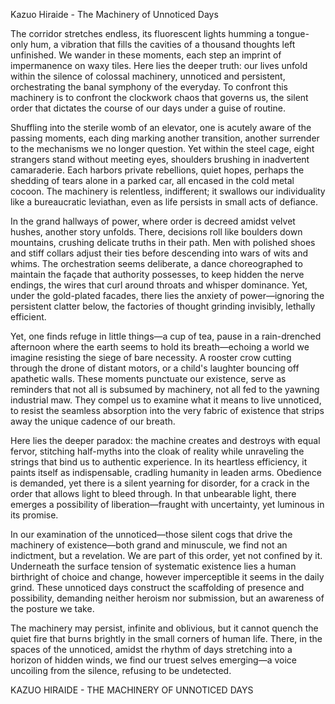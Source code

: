 Kazuo Hiraide - The Machinery of Unnoticed Days

The corridor stretches endless, its fluorescent lights humming a tongue-only hum, a vibration that fills the cavities of a thousand thoughts left unfinished. We wander in these moments, each step an imprint of impermanence on waxy tiles. Here lies the deeper truth: our lives unfold within the silence of colossal machinery, unnoticed and persistent, orchestrating the banal symphony of the everyday. To confront this machinery is to confront the clockwork chaos that governs us, the silent order that dictates the course of our days under a guise of routine.

Shuffling into the sterile womb of an elevator, one is acutely aware of the passing moments, each ding marking another transition, another surrender to the mechanisms we no longer question. Yet within the steel cage, eight strangers stand without meeting eyes, shoulders brushing in inadvertent camaraderie. Each harbors private rebellions, quiet hopes, perhaps the shedding of tears alone in a parked car, all encased in the cold metal cocoon. The machinery is relentless, indifferent; it swallows our individuality like a bureaucratic leviathan, even as life persists in small acts of defiance.

In the grand hallways of power, where order is decreed amidst velvet hushes, another story unfolds. There, decisions roll like boulders down mountains, crushing delicate truths in their path. Men with polished shoes and stiff collars adjust their ties before descending into wars of wits and whims. The orchestration seems deliberate, a dance choreographed to maintain the façade that authority possesses, to keep hidden the nerve endings, the wires that curl around throats and whisper dominance. Yet, under the gold-plated facades, there lies the anxiety of power—ignoring the persistent clatter below, the factories of thought grinding invisibly, lethally efficient.

Yet, one finds refuge in little things—a cup of tea, pause in a rain-drenched afternoon where the earth seems to hold its breath—echoing a world we imagine resisting the siege of bare necessity. A rooster crow cutting through the drone of distant motors, or a child's laughter bouncing off apathetic walls. These moments punctuate our existence, serve as reminders that not all is subsumed by machinery, not all fed to the yawning industrial maw. They compel us to examine what it means to live unnoticed, to resist the seamless absorption into the very fabric of existence that strips away the unique cadence of our breath.

Here lies the deeper paradox: the machine creates and destroys with equal fervor, stitching half-myths into the cloak of reality while unraveling the strings that bind us to authentic experience. In its heartless efficiency, it paints itself as indispensable, cradling humanity in leaden arms. Obedience is demanded, yet there is a silent yearning for disorder, for a crack in the order that allows light to bleed through. In that unbearable light, there emerges a possibility of liberation—fraught with uncertainty, yet luminous in its promise.

In our examination of the unnoticed—those silent cogs that drive the machinery of existence—both grand and minuscule, we find not an indictment, but a revelation. We are part of this order, yet not confined by it. Underneath the surface tension of systematic existence lies a human birthright of choice and change, however imperceptible it seems in the daily grind. These unnoticed days construct the scaffolding of presence and possibility, demanding neither heroism nor submission, but an awareness of the posture we take.

The machinery may persist, infinite and oblivious, but it cannot quench the quiet fire that burns brightly in the small corners of human life. There, in the spaces of the unnoticed, amidst the rhythm of days stretching into a horizon of hidden winds, we find our truest selves emerging—a voice uncoiling from the silence, refusing to be undetected. 

KAZUO HIRAIDE - THE MACHINERY OF UNNOTICED DAYS